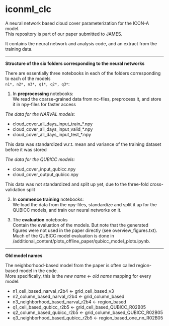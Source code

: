 # iconml_clc
A neural network based cloud cover parameterization for the ICON-A model. <br>
This repository is part of our paper submitted to JAMES. 

It contains the neural network and analysis code, and an extract from the training data.

---------------
**Structure of the six folders corresponding to the neural networks**

There are essentially three notebooks in each of the folders corresponding to each of the models <br>
`n1*, n2*, n3*, q1*, q2*, q3*`:

1. In **preprocessing** notebooks: <br>
We read the coarse-grained data from nc-files, preprocess it, and store it in npy-files for faster access

*The data for the NARVAL models:*
- cloud_cover_all_days_input_train_\*.npy
- cloud_cover_all_days_input_valid_\*.npy
- cloud_cover_all_days_input_test_\*.npy 

This data was standardized w.r.t. mean and variance of the training dataset before it was stored

*The data for the QUBICC models:*
- cloud_cover_input_qubicc.npy 
- cloud_cover_output_qubicc.npy 

This data was not standardized and split up yet, due to the three-fold cross-validation split

2. In **commence training** notebooks: <br>
We load the data from the npy-files, standardize and split it up for the QUBICC models, and train our neural networks on it.

3. The **evaluation** notebooks <br>
Contain the evaluation of the models. But note that the generated figures were not used in the paper directly (see overview_figures.txt).
Much of the QUBICC model evaluation is done in /additional_content/plots_offline_paper/qubicc_model_plots.ipynb.

---------------
**Old model names**

The neighborhood-based model from the paper is often called region-based model in the code. <br>
More specifically, this is the *new name <- old name* mapping for every model:

- n1_cell_based_narval_r2b4 <- grid_cell_based_v3
- n2_column_based_narval_r2b4 <- grid_column_based
- n3_neighborhood_based_narval_r2b4 <- region_based
- q1_cell_based_qubicc_r2b5 <- grid_cell_based_QUBICC_R02B05
- q2_column_based_qubicc_r2b5 <- grid_column_based_QUBICC_R02B05
- q3_neighborhood_based_qubicc_r2b5 <- region_based_one_nn_R02B05
